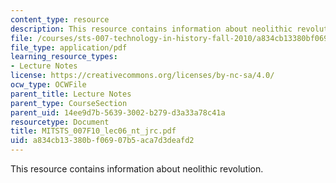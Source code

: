 ```yaml
---
content_type: resource
description: This resource contains information about neolithic revolution.
file: /courses/sts-007-technology-in-history-fall-2010/a834cb13380bf06907b5aca7d3deafd2_MITSTS_007F10_lec06_nt_jrc.pdf
file_type: application/pdf
learning_resource_types:
- Lecture Notes
license: https://creativecommons.org/licenses/by-nc-sa/4.0/
ocw_type: OCWFile
parent_title: Lecture Notes
parent_type: CourseSection
parent_uid: 14ee9d7b-5639-3002-b279-d3a33a78c41a
resourcetype: Document
title: MITSTS_007F10_lec06_nt_jrc.pdf
uid: a834cb13-380b-f069-07b5-aca7d3deafd2
---
```

This resource contains information about neolithic revolution.